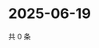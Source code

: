 # 2025-06-19

共 0 条

<!-- BEGIN ZHIHUQUESTIONS -->
<!-- 最后更新时间 Thu Jun 19 2025 02:16:15 GMT+0800 (China Standard Time) -->

<!-- END ZHIHUQUESTIONS -->
